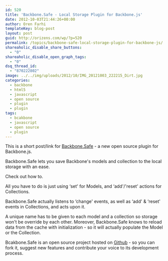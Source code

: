 ```yaml
---
id: 520
title: 'Backbone.Safe - Local Storage Plugin for Backbone.js'
date: 2012-10-03T21:44:26+00:00
author: Oren Farhi 
templateKey: blog-post
layout: post
guid: http://orizens.com/wp/?p=520
permalink: /topics/backbone-safe-local-storage-plugin-for-backbone-js/
shareaholic_disable_share_buttons:
  - "0"
shareaholic_disable_open_graph_tags:
  - "0"
dsq_thread_id:
  - "870222802"
image: ../../img/uploads/2012/10/IMG_20121003_222215_Dirt.jpg
categories:
  - backbone
  - html5
  - javascript
  - open source
  - plugin
  - plugin
tags:
  - bcakbone
  - javascript
  - open source
  - plugin
---
```

This is a short post/link for <a href="http://orizens.github.com/Backbone.Safe" title="Backbone.Safe" target="_blank">Backbone.Safe</a> - a new open source plugin for Backbone.js.
  
Backbone.Safe lets you save Backbone's models and collection to the local storage with an ease.
  
Check out how to.<!--more-->


  
All you have to do is just using &#8216;set' for Models, and &#8216;add'/'reset' actions for Collections.
  
Backbone.Safe actually listens to &#8216;change' events, as well as &#8216;add' & &#8216;reset' events in Collections, and acts upon it.
  

  

  
A unique name has to be given to each model and a collection so storage won't be override by each other. Moreover, Backbone.Safe knows to reload data from the cache with initialization - so it will actually populate the Model or the Collection.
  
Bcakbone.Safe is an open source project hosted on <a href="http://github.com" title="Github" target="_blank">Github</a> - so you can fork it, suggest new features and contribute your voice to its development process.